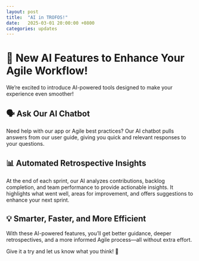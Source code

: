 ```yaml
---
layout: post
title:  "AI in TROFOS!"
date:   2025-03-01 20:00:00 +0800
categories: updates
---
```


# 🚀 New AI Features to Enhance Your Agile Workflow!
We’re excited to introduce AI-powered tools designed to make your experience even smoother!

## 🗣️ Ask Our AI Chatbot
Need help with our app or Agile best practices? Our AI chatbot pulls answers from our user guide, giving you quick and relevant responses to your questions.

## 📊 Automated Retrospective Insights
At the end of each sprint, our AI analyzes contributions, backlog completion, and team performance to provide actionable insights. It highlights what went well, areas for improvement, and offers suggestions to enhance your next sprint.

## 💡 Smarter, Faster, and More Efficient
With these AI-powered features, you’ll get better guidance, deeper retrospectives, and a more informed Agile process—all without extra effort.

Give it a try and let us know what you think! 🚀